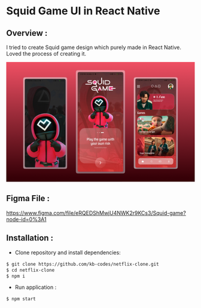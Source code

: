 # Squid Game UI in React Native
## Overview :
I tried to create Squid game design which purely made in React Native. Loved the process of creating it.

![](./SG.png)

## Figma File :

https://www.figma.com/file/eRQEDShMwjU4NWK2r9KCs3/Squid-game?node-id=0%3A1

## Installation :
* Clone repository and install dependencies:
``` 
$ git clone https://github.com/kb-codes/netflix-clone.git
$ cd netflix-clone
$ npm i
```

* Run application :
```
$ npm start
```
